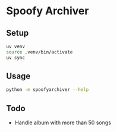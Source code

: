# Spoofy Archiver

## Setup

```bash
uv venv
source .venv/bin/activate
uv sync
```

## Usage

```bash
python -m spoofyarchiver --help
```

## Todo

- Handle album with more than 50 songs
